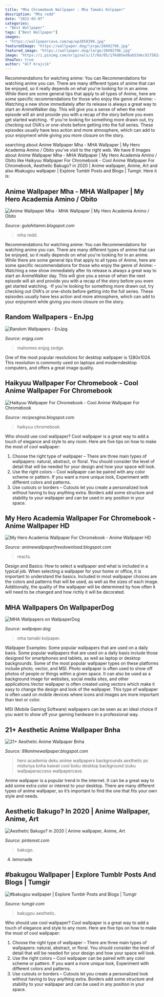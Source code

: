 ```yaml
---
title: "Mha Chromebook Wallpaper : Mha Tamaki Kolpaper"
description: "Mha redd"
date: "2022-03-07"
categories:
- "Best Wallpaper"
tags: ["Best Wallpaper"]
images:
- "https://wallpapercave.com/wp/wp3858398.jpg"
featuredImage: "https://wallpaper.dog/large/20492796.jpg"
featured_image: "https://wallpaper.dog/large/20492796.jpg"
image: "https://i.pinimg.com/originals/1f/6d/05/1f6d05ed8ab53dec917582ab63f150da.jpg"
ShowToc: true
author: "Alf Krajcik"
---
```



Recommendations for watching anime: You can
Recommendations for watching anime you can. There are many different types of anime that can be enjoyed, so it really depends on what you're looking for in an anime. While there are some general tips that apply to all types of Anime, here are some specific recommendations for those who enjoy the genre of Anime: 
-Watching a new show immediately after its release is always a great way to start an AnimeWalker day. This will give you a sense of when the next episode will air and provide you with a recap of the story before you even get started watching. 
-If you're looking for something more drawn out, try checking out OVA's or one-shots before getting into the full series. These episodes usually have less action and more atmosphere, which can add to your enjoyment while giving you more closure on the story.

	

		
searching about Anime Wallpaper Mha - MHA Wallpaper | My Hero Academia Amino / Obito you've visit to the right web. We have 8 Images about Anime Wallpaper Mha - MHA Wallpaper | My Hero Academia Amino / Obito like Haikyuu Wallpaper For Chromebook - Cool Anime Wallpaper For Chromebook, Aesthetic Bakugo? in 2020 | Anime wallpaper, Anime, Art and also #bakugou wallpaper | Explore Tumblr Posts and Blogs | Tumgir. Here it is:
		
    
## Anime Wallpaper Mha - MHA Wallpaper | My Hero Academia Amino / Obito

<img loading=lazy src="https://wallpapercave.com/wp/wp3858398.jpg" onerror="this.onerror=null;this.src='https://tse3.mm.bing.net/th?id=OIP.taeYNRad_FrV_dxaYYHtgQHaJ4&amp;pid=15.1';" alt="Anime Wallpaper Mha - MHA Wallpaper | My Hero Academia Amino / Obito">

_Source: gulahitamm.blogspot.com_

>mha redd. 

	

Recommendations for watching anime: You can
Recommendations for watching anime you can. There are many different types of anime that can be enjoyed, so it really depends on what you're looking for in an anime. While there are some general tips that apply to all types of Anime, here are some specific recommendations for those who enjoy the genre of Anime: 
-Watching a new show immediately after its release is always a great way to start an AnimeWalker day. This will give you a sense of when the next episode will air and provide you with a recap of the story before you even get started watching. 
-If you're looking for something more drawn out, try checking out OVA's or one-shots before getting into the full series. These episodes usually have less action and more atmosphere, which can add to your enjoyment while giving you more closure on the story.

    
## Random Wallpapers - EnJpg

<img loading=lazy src="http://www.enjpg.com/img/2020/patrick-mahomes-25-300x533.jpg" onerror="this.onerror=null;this.src='https://tse1.mm.bing.net/th?id=OIP.ZOV2qAyhGh0iAscS9dbF2gAAAA&amp;pid=15.1';" alt="Random Wallpapers - EnJpg">

_Source: enjpg.com_

>mahomes enjpg zedge. 

	

One of the most popular resolutions for desktop wallpaper is 1280x1024. This resolution is commonly used on laptops and moderndesktop computers, and offers a great image quality.

    
## Haikyuu Wallpaper For Chromebook - Cool Anime Wallpaper For Chromebook

<img loading=lazy src="https://wallpaper.dog/large/500320.png" onerror="this.onerror=null;this.src='https://tse3.mm.bing.net/th?id=OIP.-lRVepgOiNfiaJzsVS0TGQHaEK&amp;pid=15.1';" alt="Haikyuu Wallpaper For Chromebook - Cool Anime Wallpaper For Chromebook">

_Source: recipesgina.blogspot.com_

>haikyuu chromebook. 

	

Who should use cool wallpaper?
Cool wallpaper is a great way to add a touch of elegance and style to any room. Here are five tips on how to make the most of cool wallpaper: 
1) Choose the right type of wallpaper – There are three main types of wallpapers: natural, abstract, or floral. You should consider the level of detail that will be needed for your design and how your space will look. 
2) Use the right colors – Cool wallpaper can be paired with any color scheme or pattern. If you want a more unique look, Experiment with different colors and patterns. 
3) Use cutouts or borders – Cutouts let you create a personalized look without having to buy anything extra. Borders add some structure and stability to your wallpaper and can be used in any position in your space.

    
## My Hero Academia Wallpaper For Chromebook - Anime Wallpaper HD

<img loading=lazy src="https://i.pinimg.com/originals/1f/6d/05/1f6d05ed8ab53dec917582ab63f150da.jpg" onerror="this.onerror=null;this.src='https://tse2.mm.bing.net/th?id=OIP.1k1ieRcpfeeiORCfURo1tQHaGe&amp;pid=15.1';" alt="My Hero Academia Wallpaper For Chromebook - Anime Wallpaper HD">

_Source: animewallpaperfreedownload.blogspot.com_

>reacts. 

	

Design and Basics: How to select a wallpaper and what is included in a typical job.
When selecting a wallpaper for your home or office, it is important to understand the basics. Included in most wallpaper choices are the colors and patterns that will be used, as well as the sizes of each image. Additionally, the quality of the wallpaper will be determined by how often it will need to be changed and how richly it will be decorated.

    
## MHA Wallpapers On WallpaperDog

<img loading=lazy src="https://wallpaper.dog/large/20492796.jpg" onerror="this.onerror=null;this.src='https://tse1.mm.bing.net/th?id=OIP.IGCLNXYrhUYaE8YA3IvbzAHaNL&amp;pid=15.1';" alt="MHA Wallpapers on WallpaperDog">

_Source: wallpaper.dog_

>mha tamaki kolpaper. 

	

Wallpaper Examples: Some popular wallpapers that are used on a daily basis.
Some popular wallpapers that are used on a daily basis include those designed for smartphones and tablets, as well as laptop or desktop backgrounds. Some of the most popular wallpaper types on these platforms include photo, vector, and MSI. 
Photo wallpaper is often used to show off photos of people or things within a given space. It can also be used as a background image for websites, social media sites, and other applications.Vector wallpaper is often created using vectors which make it easy to change the design and look of the wallpaper. This type of wallpaper is often used on mobile devices where icons and images are more important than text or color. 

MSI (Mobile Gaming Software) wallpapers can be seen as an ideal choice if you want to show off your gaming hardware in a professional way.

    
## 21+ Aesthetic Anime Wallpaper Bnha

<img loading=lazy src="https://www.itl.cat/pngfile/big/222-2228740_my-hero-academia-backgrounds.jpg" onerror="this.onerror=null;this.src='https://tse4.mm.bing.net/th?id=OIP.DLVyQZGXRjgT9NkUnFVa7gHaEo&amp;pid=15.1';" alt="21+ Aesthetic Anime Wallpaper Bnha">

_Source: 99animewallpaper.blogspot.com_

>hero academia deku anime wallpapers backgrounds aesthetic pc midoriya bnha kawaii cool boku desktop background izuku wallpaperaccess wallpapercave. 

	

Anime wallpaper is a popular trend in the internet. It can be a great way to add some extra color or interest to your desktop. There are many different types of anime wallpaper, so it’s important to find the one that fits your own style and needs.

    
## Aesthetic Bakugo? In 2020 | Anime Wallpaper, Anime, Art

<img loading=lazy src="https://i.pinimg.com/736x/fe/04/38/fe04385537a1af6f392001f654ca7ae1.jpg" onerror="this.onerror=null;this.src='https://tse1.mm.bing.net/th?id=OIP.GEOPOhuiN66nHlDvm4CqvQHaQB&amp;pid=15.1';" alt="Aesthetic Bakugo? in 2020 | Anime wallpaper, Anime, Art">

_Source: pinterest.com_

>bakugo. 

	

4. lemonade 

    
## #bakugou Wallpaper | Explore Tumblr Posts And Blogs | Tumgir

<img loading=lazy src="https://64.media.tumblr.com/6ddb0376635082bb4235d814355ff71f/b0f545ecbe25ba2f-5b/s640x960/d6f2dd6fb0546ca9c4f1e619f860b5cdb7433059.jpg" onerror="this.onerror=null;this.src='https://tse3.mm.bing.net/th?id=OIP.CNKb1vXfdlroSSpujwHjzgHaNK&amp;pid=15.1';" alt="#bakugou wallpaper | Explore Tumblr Posts and Blogs | Tumgir">

_Source: tumgir.com_

>bakugou aesthetic. 

	

Who should use cool wallpaper?
Cool wallpaper is a great way to add a touch of elegance and style to any room. Here are five tips on how to make the most of cool wallpaper: 
1) Choose the right type of wallpaper – There are three main types of wallpapers: natural, abstract, or floral. You should consider the level of detail that will be needed for your design and how your space will look. 
2) Use the right colors – Cool wallpaper can be paired with any color scheme or pattern. If you want a more unique look, Experiment with different colors and patterns. 
3) Use cutouts or borders – Cutouts let you create a personalized look without having to buy anything extra. Borders add some structure and stability to your wallpaper and can be used in any position in your space.

